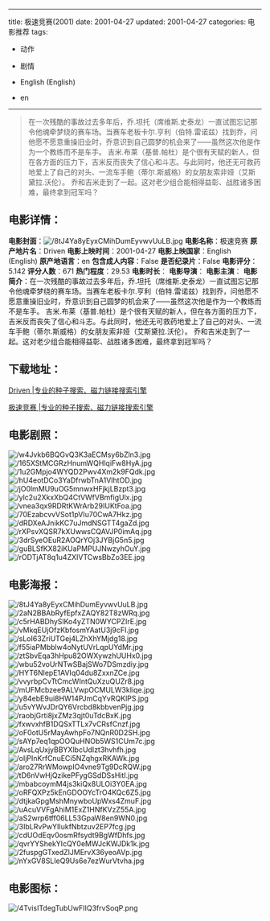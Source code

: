
---
title: 极速竞赛(2001)
date: 2001-04-27
updated: 2001-04-27
categories: 电影推荐
tags:
- 动作
- 剧情

- English (English)
- en
---


> 在一次残酷的事故过去多年后，乔.坦托（席维斯.史泰龙）一直试图忘记那令他魂牵梦绕的赛车场。当赛车老板卡尔.亨利（伯特.雷诺兹）找到乔，问他愿不愿意重操旧业时，乔意识到自己圆梦的机会来了——虽然这次他是作为一个教练而不是车手。 吉米.布莱（基普.帕杜）是个很有天赋的新人，但在各方面的压力下，吉米反而丧失了信心和斗志。与此同时，他还无可救药地爱上了自己的对头、一流车手鲍（蒂尔.斯威格）的女朋友索非娅（艾斯黛拉.沃伦）。 乔和吉米走到了一起。这对老少组合能相得益彰、战胜诸多困难，最终拿到冠军吗？

## **电影详情**：

**电影封面**：<img src="https://image.tmdb.org/t/p/w200/8tJ4Ya8yEyxCMihDumEyvwvUuLB.jpg" alt="/8tJ4Ya8yEyxCMihDumEyvwvUuLB.jpg" title="/8tJ4Ya8yEyxCMihDumEyvwvUuLB.jpg">
**电影名称**：极速竞赛
**原产地片名**：Driven
**电影上映时间**：2001-04-27
**电影上映国家**：English (English)
**原产地语言**：en
**包含成人内容**：False
**是否纪录片**：False
**电影评分**：5.142
**评分人数**：671
**热门程度**：29.53
**电影时长**：
**电影导演**：
**电影主演**：
**电影简介**：在一次残酷的事故过去多年后，乔.坦托（席维斯.史泰龙）一直试图忘记那令他魂牵梦绕的赛车场。当赛车老板卡尔.亨利（伯特.雷诺兹）找到乔，问他愿不愿意重操旧业时，乔意识到自己圆梦的机会来了——虽然这次他是作为一个教练而不是车手。 吉米.布莱（基普.帕杜）是个很有天赋的新人，但在各方面的压力下，吉米反而丧失了信心和斗志。与此同时，他还无可救药地爱上了自己的对头、一流车手鲍（蒂尔.斯威格）的女朋友索非娅（艾斯黛拉.沃伦）。 乔和吉米走到了一起。这对老少组合能相得益彰、战胜诸多困难，最终拿到冠军吗？

## **下载地址**：
[Driven |专业的种子搜索、磁力链接搜索引擎](https://movie.amd794.com:2083/?search=Driven&ordering=&mode=match_phrase&page_size=10&page=1)

[极速竞赛 |专业的种子搜索、磁力链接搜索引擎](https://movie.amd794.com:2083/?search=%E6%9E%81%E9%80%9F%E7%AB%9E%E8%B5%9B&ordering=&mode=match_phrase&page_size=10&page=1)
 

## **电影剧照**：
<img src="https://image.tmdb.org/t/p/original/w4Jvkb6BQGvQ3K3aECMsy6bZln3.jpg" alt="/w4Jvkb6BQGvQ3K3aECMsy6bZln3.jpg" title="/w4Jvkb6BQGvQ3K3aECMsy6bZln3.jpg"><img src="https://image.tmdb.org/t/p/original/165XStMCGRzHnumWQHlqiFw8HyA.jpg" alt="/165XStMCGRzHnumWQHlqiFw8HyA.jpg" title="/165XStMCGRzHnumWQHlqiFw8HyA.jpg"><img src="https://image.tmdb.org/t/p/original/1u2GMpjo4WYQD2Pwv4Xm2k9FQdk.jpg" alt="/1u2GMpjo4WYQD2Pwv4Xm2k9FQdk.jpg" title="/1u2GMpjo4WYQD2Pwv4Xm2k9FQdk.jpg"><img src="https://image.tmdb.org/t/p/original/hU4eotDCo3YaDfrwbTnA1VIhtOD.jpg" alt="/hU4eotDCo3YaDfrwbTnA1VIhtOD.jpg" title="/hU4eotDCo3YaDfrwbTnA1VIhtOD.jpg"><img src="https://image.tmdb.org/t/p/original/jO0lmMU9uOG5mnwxHFjkjLBzpt3.jpg" alt="/jO0lmMU9uOG5mnwxHFjkjLBzpt3.jpg" title="/jO0lmMU9uOG5mnwxHFjkjLBzpt3.jpg"><img src="https://image.tmdb.org/t/p/original/ylc2u2XkxXbQ4CtVWfVBmfigUlx.jpg" alt="/ylc2u2XkxXbQ4CtVWfVBmfigUlx.jpg" title="/ylc2u2XkxXbQ4CtVWfVBmfigUlx.jpg"><img src="https://image.tmdb.org/t/p/original/vnea3qx9RDRtKWrArb29IUKtFoa.jpg" alt="/vnea3qx9RDRtKWrArb29IUKtFoa.jpg" title="/vnea3qx9RDRtKWrArb29IUKtFoa.jpg"><img src="https://image.tmdb.org/t/p/original/70EzabcvvVSot1pVIu70CwA7Hkz.jpg" alt="/70EzabcvvVSot1pVIu70CwA7Hkz.jpg" title="/70EzabcvvVSot1pVIu70CwA7Hkz.jpg"><img src="https://image.tmdb.org/t/p/original/dRDXeAJnikKC7uJmdNSGTT4gaZd.jpg" alt="/dRDXeAJnikKC7uJmdNSGTT4gaZd.jpg" title="/dRDXeAJnikKC7uJmdNSGTT4gaZd.jpg"><img src="https://image.tmdb.org/t/p/original/rXPsvXQSR7kXUwwsCQAVJP0imAq.jpg" alt="/rXPsvXQSR7kXUwwsCQAVJP0imAq.jpg" title="/rXPsvXQSR7kXUwwsCQAVJP0imAq.jpg"><img src="https://image.tmdb.org/t/p/original/3drSyeOEuR2AOQrYOj3JYBjG5n5.jpg" alt="/3drSyeOEuR2AOQrYOj3JYBjG5n5.jpg" title="/3drSyeOEuR2AOQrYOj3JYBjG5n5.jpg"><img src="https://image.tmdb.org/t/p/original/guBLSfKX82iKUaPMPUJNwzyhOuY.jpg" alt="/guBLSfKX82iKUaPMPUJNwzyhOuY.jpg" title="/guBLSfKX82iKUaPMPUJNwzyhOuY.jpg"><img src="https://image.tmdb.org/t/p/original/rODTjAT8q1u4ZXIVTCwsBbZo3EE.jpg" alt="/rODTjAT8q1u4ZXIVTCwsBbZo3EE.jpg" title="/rODTjAT8q1u4ZXIVTCwsBbZo3EE.jpg">

## **电影海报**：
<img src="https://image.tmdb.org/t/p/original/8tJ4Ya8yEyxCMihDumEyvwvUuLB.jpg" alt="/8tJ4Ya8yEyxCMihDumEyvwvUuLB.jpg" title="/8tJ4Ya8yEyxCMihDumEyvwvUuLB.jpg"><img src="https://image.tmdb.org/t/p/original/2aN2BBAbRyfEpfxZAQY82T8zWRq.jpg" alt="/2aN2BBAbRyfEpfxZAQY82T8zWRq.jpg" title="/2aN2BBAbRyfEpfxZAQY82T8zWRq.jpg"><img src="https://image.tmdb.org/t/p/original/c5rHABDhySlKo4yZTN0WYCPZIrE.jpg" alt="/c5rHABDhySlKo4yZTN0WYCPZIrE.jpg" title="/c5rHABDhySlKo4yZTN0WYCPZIrE.jpg"><img src="https://image.tmdb.org/t/p/original/vMkqEUjOfzKbfosmYAatU3j9cFI.jpg" alt="/vMkqEUjOfzKbfosmYAatU3j9cFI.jpg" title="/vMkqEUjOfzKbfosmYAatU3j9cFI.jpg"><img src="https://image.tmdb.org/t/p/original/sLoI63ZriUTGej4LZhXhYMjdg18.jpg" alt="/sLoI63ZriUTGej4LZhXhYMjdg18.jpg" title="/sLoI63ZriUTGej4LZhXhYMjdg18.jpg"><img src="https://image.tmdb.org/t/p/original/f55iaPMbblw4oNytUVrLqpUYdMr.jpg" alt="/f55iaPMbblw4oNytUVrLqpUYdMr.jpg" title="/f55iaPMbblw4oNytUVrLqpUYdMr.jpg"><img src="https://image.tmdb.org/t/p/original/ztSbvEqa3hHpu82OWXywzhUUHx0.jpg" alt="/ztSbvEqa3hHpu82OWXywzhUUHx0.jpg" title="/ztSbvEqa3hHpu82OWXywzhUUHx0.jpg"><img src="https://image.tmdb.org/t/p/original/wbu52voUrNTwSBajSWo7DSmzdiy.jpg" alt="/wbu52voUrNTwSBajSWo7DSmzdiy.jpg" title="/wbu52voUrNTwSBajSWo7DSmzdiy.jpg"><img src="https://image.tmdb.org/t/p/original/HYT6NlepE1AVIq04du8ZxxnZCe.jpg" alt="/HYT6NlepE1AVIq04du8ZxxnZCe.jpg" title="/HYT6NlepE1AVIq04du8ZxxnZCe.jpg"><img src="https://image.tmdb.org/t/p/original/vvyrbpCvTtCmcWIntQuXzuQUZr8.jpg" alt="/vvyrbpCvTtCmcWIntQuXzuQUZr8.jpg" title="/vvyrbpCvTtCmcWIntQuXzuQUZr8.jpg"><img src="https://image.tmdb.org/t/p/original/mUFMcbzee9ALVwpOCMULW3kIiqe.jpg" alt="/mUFMcbzee9ALVwpOCMULW3kIiqe.jpg" title="/mUFMcbzee9ALVwpOCMULW3kIiqe.jpg"><img src="https://image.tmdb.org/t/p/original/y84ebE9ui8HW14PJmCqYvRQKlPS.jpg" alt="/y84ebE9ui8HW14PJmCqYvRQKlPS.jpg" title="/y84ebE9ui8HW14PJmCqYvRQKlPS.jpg"><img src="https://image.tmdb.org/t/p/original/u5vYWvJDrQY6Vrcbd8kbbvenPjg.jpg" alt="/u5vYWvJDrQY6Vrcbd8kbbvenPjg.jpg" title="/u5vYWvJDrQY6Vrcbd8kbbvenPjg.jpg"><img src="https://image.tmdb.org/t/p/original/raobjGrti8jxZMz3qjt0uTdcBxK.jpg" alt="/raobjGrti8jxZMz3qjt0uTdcBxK.jpg" title="/raobjGrti8jxZMz3qjt0uTdcBxK.jpg"><img src="https://image.tmdb.org/t/p/original/fxwvxhfB1DQSxTTLx7vCRsfCnzf.jpg" alt="/fxwvxhfB1DQSxTTLx7vCRsfCnzf.jpg" title="/fxwvxhfB1DQSxTTLx7vCRsfCnzf.jpg"><img src="https://image.tmdb.org/t/p/original/oF0otU5rMayAwhpFo7NQnR0D2SH.jpg" alt="/oF0otU5rMayAwhpFo7NQnR0D2SH.jpg" title="/oF0otU5rMayAwhpFo7NQnR0D2SH.jpg"><img src="https://image.tmdb.org/t/p/original/sAYp7eq1qpOOQuHNOb5WS1CUm7c.jpg" alt="/sAYp7eq1qpOOQuHNOb5WS1CUm7c.jpg" title="/sAYp7eq1qpOOQuHNOb5WS1CUm7c.jpg"><img src="https://image.tmdb.org/t/p/original/AvsLqUxjyBBYXlbcUdIzt3hvhfh.jpg" alt="/AvsLqUxjyBBYXlbcUdIzt3hvhfh.jpg" title="/AvsLqUxjyBBYXlbcUdIzt3hvhfh.jpg"><img src="https://image.tmdb.org/t/p/original/oIjPInKrfCnuECi5NZqhgxRKAWk.jpg" alt="/oIjPInKrfCnuECi5NZqhgxRKAWk.jpg" title="/oIjPInKrfCnuECi5NZqhgxRKAWk.jpg"><img src="https://image.tmdb.org/t/p/original/aro27RrWMowpIO4vne9Tg9DcRQW.jpg" alt="/aro27RrWMowpIO4vne9Tg9DcRQW.jpg" title="/aro27RrWMowpIO4vne9Tg9DcRQW.jpg"><img src="https://image.tmdb.org/t/p/original/tD6nVwHjQzikePFygGSdDSsHitI.jpg" alt="/tD6nVwHjQzikePFygGSdDSsHitI.jpg" title="/tD6nVwHjQzikePFygGSdDSsHitI.jpg"><img src="https://image.tmdb.org/t/p/original/mbabcoymM4js3kiQx8ULOi3Y0EA.jpg" alt="/mbabcoymM4js3kiQx8ULOi3Y0EA.jpg" title="/mbabcoymM4js3kiQx8ULOi3Y0EA.jpg"><img src="https://image.tmdb.org/t/p/original/oRFQXPz5kEnGDOOYcTrO4KQc6Z5.jpg" alt="/oRFQXPz5kEnGDOOYcTrO4KQc6Z5.jpg" title="/oRFQXPz5kEnGDOOYcTrO4KQc6Z5.jpg"><img src="https://image.tmdb.org/t/p/original/dtjkaGpgMshMnywboUpWxs4ZmuF.jpg" alt="/dtjkaGpgMshMnywboUpWxs4ZmuF.jpg" title="/dtjkaGpgMshMnywboUpWxs4ZmuF.jpg"><img src="https://image.tmdb.org/t/p/original/uAcuVVFgAhiM1ExZ1HNfKVzZ55A.jpg" alt="/uAcuVVFgAhiM1ExZ1HNfKVzZ55A.jpg" title="/uAcuVVFgAhiM1ExZ1HNfKVzZ55A.jpg"><img src="https://image.tmdb.org/t/p/original/aS2wrp6tff06LL53GpaW8en9WN0.jpg" alt="/aS2wrp6tff06LL53GpaW8en9WN0.jpg" title="/aS2wrp6tff06LL53GpaW8en9WN0.jpg"><img src="https://image.tmdb.org/t/p/original/3IbLRvPwYIIukfNbtzuv2EP7fcg.jpg" alt="/3IbLRvPwYIIukfNbtzuv2EP7fcg.jpg" title="/3IbLRvPwYIIukfNbtzuv2EP7fcg.jpg"><img src="https://image.tmdb.org/t/p/original/cdUOdEqv0osmRfsydt9BgWfDhfs.jpg" alt="/cdUOdEqv0osmRfsydt9BgWfDhfs.jpg" title="/cdUOdEqv0osmRfsydt9BgWfDhfs.jpg"><img src="https://image.tmdb.org/t/p/original/qvrYYShekYIcQY0eMWJcKWJDk1k.jpg" alt="/qvrYYShekYIcQY0eMWJcKWJDk1k.jpg" title="/qvrYYShekYIcQY0eMWJcKWJDk1k.jpg"><img src="https://image.tmdb.org/t/p/original/2fuspgGTxedZlJMErvX36yeoAVp.jpg" alt="/2fuspgGTxedZlJMErvX36yeoAVp.jpg" title="/2fuspgGTxedZlJMErvX36yeoAVp.jpg"><img src="https://image.tmdb.org/t/p/original/nYxGV8SLIeQ9Us6e7ezWurVtvha.jpg" alt="/nYxGV8SLIeQ9Us6e7ezWurVtvha.jpg" title="/nYxGV8SLIeQ9Us6e7ezWurVtvha.jpg">

## **电影图标**：
<img src="https://image.tmdb.org/t/p/original/4TvisITdegTubUwFIIQ3frvSoqP.png" alt="/4TvisITdegTubUwFIIQ3frvSoqP.png" title="/4TvisITdegTubUwFIIQ3frvSoqP.png">
